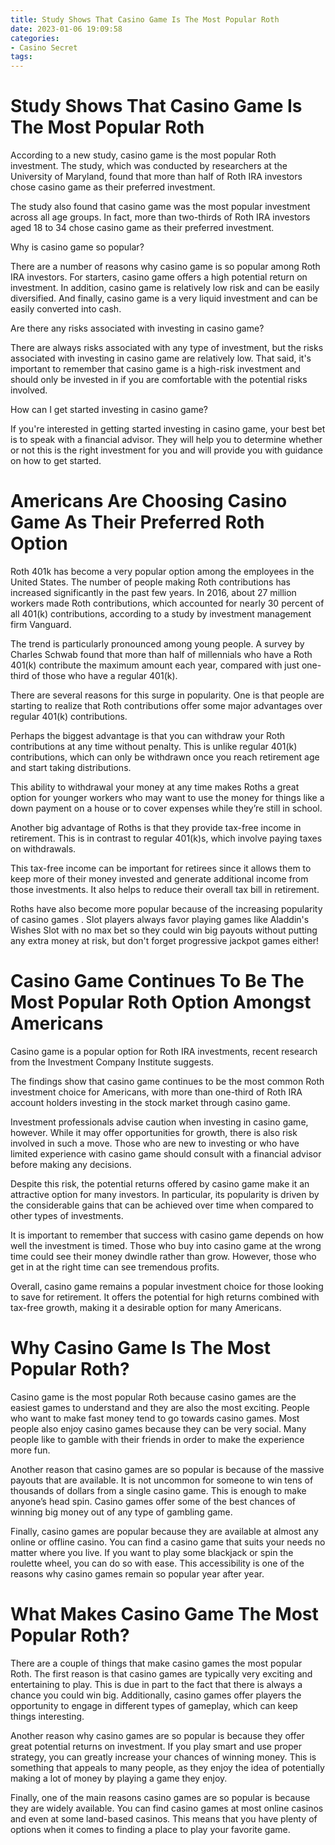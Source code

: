 ```yaml
---
title: Study Shows That Casino Game Is The Most Popular Roth 
date: 2023-01-06 19:09:58
categories:
- Casino Secret
tags:
---
```



#  Study Shows That Casino Game Is The Most Popular Roth 

According to a new study, casino game is the most popular Roth investment. The study, which was conducted by researchers at the University of Maryland, found that more than half of Roth IRA investors chose casino game as their preferred investment.

The study also found that casino game was the most popular investment across all age groups. In fact, more than two-thirds of Roth IRA investors aged 18 to 34 chose casino game as their preferred investment.

Why is casino game so popular?

There are a number of reasons why casino game is so popular among Roth IRA investors. For starters, casino game offers a high potential return on investment. In addition, casino game is relatively low risk and can be easily diversified. And finally, casino game is a very liquid investment and can be easily converted into cash.

Are there any risks associated with investing in casino game?

There are always risks associated with any type of investment, but the risks associated with investing in casino game are relatively low. That said, it's important to remember that casino game is a high-risk investment and should only be invested in if you are comfortable with the potential risks involved.

How can I get started investing in casino game?

If you're interested in getting started investing in casino game, your best bet is to speak with a financial advisor. They will help you to determine whether or not this is the right investment for you and will provide you with guidance on how to get started.

#  Americans Are Choosing Casino Game As Their Preferred Roth Option 

Roth 401k has become a very popular option among the employees in the United States. The number of people making Roth contributions has increased significantly in the past few years. In 2016, about 27 million workers made Roth contributions, which accounted for nearly 30 percent of all 401(k) contributions, according to a study by investment management firm Vanguard.

The trend is particularly pronounced among young people. A survey by Charles Schwab found that more than half of millennials who have a Roth 401(k) contribute the maximum amount each year, compared with just one-third of those who have a regular 401(k).

There are several reasons for this surge in popularity. One is that people are starting to realize that Roth contributions offer some major advantages over regular 401(k) contributions.

Perhaps the biggest advantage is that you can withdraw your Roth contributions at any time without penalty. This is unlike regular 401(k) contributions, which can only be withdrawn once you reach retirement age and start taking distributions.

This ability to withdrawal your money at any time makes Roths a great option for younger workers who may want to use the money for things like a down payment on a house or to cover expenses while they’re still in school.

Another big advantage of Roths is that they provide tax-free income in retirement. This is in contrast to regular 401(k)s, which involve paying taxes on withdrawals.

This tax-free income can be important for retirees since it allows them to keep more of their money invested and generate additional income from those investments. It also helps to reduce their overall tax bill in retirement.

Roths have also become more popular because of the increasing popularity of casino games . Slot players always favor playing games like Aladdin's Wishes Slot with no max bet so they could win big payouts without putting any extra money at risk, but don't forget progressive jackpot games either!

#  Casino Game Continues To Be The Most Popular Roth Option Amongst Americans 
Casino game is a popular option for Roth IRA investments, recent research from the Investment Company Institute suggests.

The findings show that casino game continues to be the most common Roth investment choice for Americans, with more than one-third of Roth IRA account holders investing in the stock market through casino game.

Investment professionals advise caution when investing in casino game, however. While it may offer opportunities for growth, there is also risk involved in such a move. Those who are new to investing or who have limited experience with casino game should consult with a financial advisor before making any decisions.

Despite this risk, the potential returns offered by casino game make it an attractive option for many investors. In particular, its popularity is driven by the considerable gains that can be achieved over time when compared to other types of investments.

It is important to remember that success with casino game depends on how well the investment is timed. Those who buy into casino game at the wrong time could see their money dwindle rather than grow. However, those who get in at the right time can see tremendous profits.

Overall, casino game remains a popular investment choice for those looking to save for retirement. It offers the potential for high returns combined with tax-free growth, making it a desirable option for many Americans.

#  Why Casino Game Is The Most Popular Roth? 

Casino game is the most popular Roth because casino games are the easiest games to understand and they are also the most exciting. People who want to make fast money tend to go towards casino games. Most people also enjoy casino games because they can be very social. Many people like to gamble with their friends in order to make the experience more fun.

Another reason that casino games are so popular is because of the massive payouts that are available. It is not uncommon for someone to win tens of thousands of dollars from a single casino game. This is enough to make anyone’s head spin. Casino games offer some of the best chances of winning big money out of any type of gambling game.

Finally, casino games are popular because they are available at almost any online or offline casino. You can find a casino game that suits your needs no matter where you live. If you want to play some blackjack or spin the roulette wheel, you can do so with ease. This accessibility is one of the reasons why casino games remain so popular year after year.

#  What Makes Casino Game The Most Popular Roth?

There are a couple of things that make casino games the most popular Roth. The first reason is that casino games are typically very exciting and entertaining to play. This is due in part to the fact that there is always a chance you could win big. Additionally, casino games offer players the opportunity to engage in different types of gameplay, which can keep things interesting.

Another reason why casino games are so popular is because they offer great potential returns on investment. If you play smart and use proper strategy, you can greatly increase your chances of winning money. This is something that appeals to many people, as they enjoy the idea of potentially making a lot of money by playing a game they enjoy.

Finally, one of the main reasons casino games are so popular is because they are widely available. You can find casino games at most online casinos and even at some land-based casinos. This means that you have plenty of options when it comes to finding a place to play your favorite game.